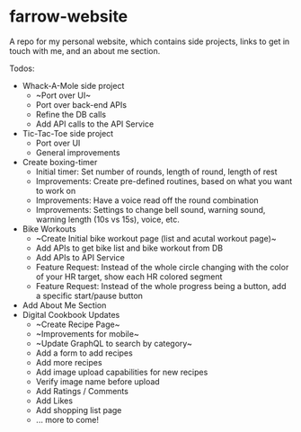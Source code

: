 # farrow-website
A repo for my personal website, which contains side projects, links to get in touch with me, and an about me section.

Todos: 
  - Whack-A-Mole side project
    - ~Port over UI~
    - Port over back-end APIs
    - Refine the DB calls
    - Add API calls to the API Service
  - Tic-Tac-Toe side project
    - Port over UI
    - General improvements
  - Create boxing-timer 
    - Initial timer: Set number of rounds, length of round, length of rest
    - Improvements: Create pre-defined routines, based on what you want to work on
    - Improvements: Have a voice read off the round combination
    - Improvements: Settings to change bell sound, warning sound, warning length (10s vs 15s), voice, etc.
  - Bike Workouts
    - ~Create Initial bike workout page (list and acutal workout page)~
    - Add APIs to get bike list and bike workout from DB
    - Add APIs to API Service
    - Feature Request: Instead of the whole circle changing with the color of your HR target, show each HR colored segment
    - Feature Request: Instead of the whole progress being a button, add a specific start/pause button
  - Add About Me Section
  - Digital Cookbook Updates
    - ~Create Recipe Page~
    - ~Improvements for mobile~
    - ~Update GraphQL to search by category~
    - Add a form to add recipes
    - Add more recipes
    - Add image upload capabilities for new recipes
    - Verify image name before upload
    - Add Ratings / Comments
    - Add Likes
    - Add shopping list page
    - ... more to come!
